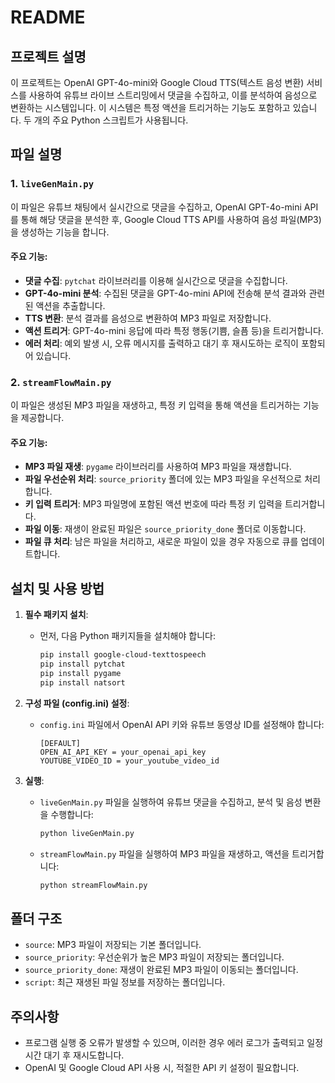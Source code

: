 
# README

## 프로젝트 설명

이 프로젝트는 OpenAI GPT-4o-mini와 Google Cloud TTS(텍스트 음성 변환) 서비스를 사용하여 유튜브 라이브 스트리밍에서 댓글을 수집하고, 이를 분석하여 음성으로 변환하는 시스템입니다. 이 시스템은 특정 액션을 트리거하는 기능도 포함하고 있습니다. 두 개의 주요 Python 스크립트가 사용됩니다.

## 파일 설명

### 1. `liveGenMain.py`

이 파일은 유튜브 채팅에서 실시간으로 댓글을 수집하고, OpenAI GPT-4o-mini API를 통해 해당 댓글을 분석한 후, Google Cloud TTS API를 사용하여 음성 파일(MP3)을 생성하는 기능을 합니다.

#### 주요 기능:

- **댓글 수집**: `pytchat` 라이브러리를 이용해 실시간으로 댓글을 수집합니다.
- **GPT-4o-mini 분석**: 수집된 댓글을 GPT-4o-mini API에 전송해 분석 결과와 관련된 액션을 추출합니다.
- **TTS 변환**: 분석 결과를 음성으로 변환하여 MP3 파일로 저장합니다.
- **액션 트리거**: GPT-4o-mini 응답에 따라 특정 행동(기쁨, 슬픔 등)을 트리거합니다.
- **에러 처리**: 예외 발생 시, 오류 메시지를 출력하고 대기 후 재시도하는 로직이 포함되어 있습니다.

### 2. `streamFlowMain.py`

이 파일은 생성된 MP3 파일을 재생하고, 특정 키 입력을 통해 액션을 트리거하는 기능을 제공합니다.

#### 주요 기능:

- **MP3 파일 재생**: `pygame` 라이브러리를 사용하여 MP3 파일을 재생합니다.
- **파일 우선순위 처리**: `source_priority` 폴더에 있는 MP3 파일을 우선적으로 처리합니다.
- **키 입력 트리거**: MP3 파일명에 포함된 액션 번호에 따라 특정 키 입력을 트리거합니다.
- **파일 이동**: 재생이 완료된 파일은 `source_priority_done` 폴더로 이동합니다.
- **파일 큐 처리**: 남은 파일을 처리하고, 새로운 파일이 있을 경우 자동으로 큐를 업데이트합니다.

## 설치 및 사용 방법

1. **필수 패키지 설치**:
   - 먼저, 다음 Python 패키지들을 설치해야 합니다:
     ```bash
     pip install google-cloud-texttospeech
     pip install pytchat
     pip install pygame
     pip install natsort
     ```

2. **구성 파일 (config.ini) 설정**:
   - `config.ini` 파일에서 OpenAI API 키와 유튜브 동영상 ID를 설정해야 합니다:
     ```
     [DEFAULT]
     OPEN_AI_API_KEY = your_openai_api_key
     YOUTUBE_VIDEO_ID = your_youtube_video_id
     ```

3. **실행**:
   - `liveGenMain.py` 파일을 실행하여 유튜브 댓글을 수집하고, 분석 및 음성 변환을 수행합니다:
     ```bash
     python liveGenMain.py
     ```
   - `streamFlowMain.py` 파일을 실행하여 MP3 파일을 재생하고, 액션을 트리거합니다:
     ```bash
     python streamFlowMain.py
     ```

## 폴더 구조

- `source`: MP3 파일이 저장되는 기본 폴더입니다.
- `source_priority`: 우선순위가 높은 MP3 파일이 저장되는 폴더입니다.
- `source_priority_done`: 재생이 완료된 MP3 파일이 이동되는 폴더입니다.
- `script`: 최근 재생된 파일 정보를 저장하는 폴더입니다.

## 주의사항

- 프로그램 실행 중 오류가 발생할 수 있으며, 이러한 경우 에러 로그가 출력되고 일정 시간 대기 후 재시도합니다.
- OpenAI 및 Google Cloud API 사용 시, 적절한 API 키 설정이 필요합니다.
